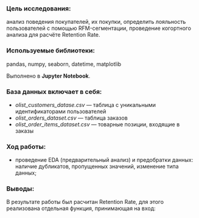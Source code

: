 ### **Цель исследования:** 
анализ поведения покупателей, их покупки, определить лояльность пользователей с помощью RFM-сегментации, проведение когортного анализа для расчёте Retention Rate.

### **Используемые библиотеки:** 
pandas, numpy, seaborn, datetime, matplotlib

Выполнено в **Jupyter Notebook**.

### **База данных включает в себя:**
+ _olist_customers_datase.csv_ — таблица с уникальными идентификаторами пользователей
+ _olist_orders_dataset.csv_ — таблица заказов
+ _olist_order_items_dataset.csv_ — товарные позиции, входящие в заказы

### **Ход работы:**
+ проведение EDA (предварительный анализ) и предобратки данных: наличие дубликатов, пропущенных значений, изменение типа данных;


### **Выводы:**
В результате работы был расчитан Retention Rate, для этого реализована отдельная функция, принимающая на вход:

